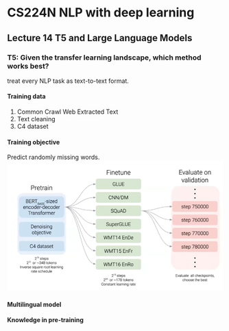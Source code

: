 # CS224N NLP with deep learning
## Lecture 14 T5 and Large Language Models
### T5: Given the transfer learning landscape, which method works best?
treat every NLP task as text-to-text format. 
#### Training data
1. Common Crawl Web Extracted Text  
2. Text cleaning
3. C4 dataset
#### Training objective
Predict randomly missing words. 
![](../images/cs224n/28.png)
#### Multilingual model
#### Knowledge in pre-training
